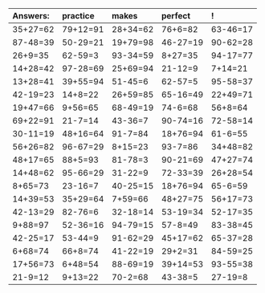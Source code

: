 | Answers: | practice | makes | perfect | ! |
| :--- | :--- | :--- | :--- | :--- |
| 35+27=62 | 79+12=91 | 28+34=62 | 76+6=82 | 63-46=17 | 
| 87-48=39 | 50-29=21 | 19+79=98 | 46-27=19 | 90-62=28 | 
| 26+9=35 | 62-59=3 | 93-34=59 | 8+27=35 | 94-17=77 | 
| 14+28=42 | 97-28=69 | 25+69=94 | 21-12=9 | 7+14=21 | 
| 13+28=41 | 39+55=94 | 51-45=6 | 62-57=5 | 95-58=37 | 
| 42-19=23 | 14+8=22 | 26+59=85 | 65-16=49 | 22+49=71 | 
| 19+47=66 | 9+56=65 | 68-49=19 | 74-6=68 | 56+8=64 | 
| 69+22=91 | 21-7=14 | 43-36=7 | 90-74=16 | 72-58=14 | 
| 30-11=19 | 48+16=64 | 91-7=84 | 18+76=94 | 61-6=55 | 
| 56+26=82 | 96-67=29 | 8+15=23 | 93-7=86 | 34+48=82 | 
| 48+17=65 | 88+5=93 | 81-78=3 | 90-21=69 | 47+27=74 | 
| 14+48=62 | 95-66=29 | 31-22=9 | 72-33=39 | 26+28=54 | 
| 8+65=73 | 23-16=7 | 40-25=15 | 18+76=94 | 65-6=59 | 
| 14+39=53 | 35+29=64 | 7+59=66 | 48+27=75 | 56+17=73 | 
| 42-13=29 | 82-76=6 | 32-18=14 | 53-19=34 | 52-17=35 | 
| 9+88=97 | 52-36=16 | 94-79=15 | 57-8=49 | 83-38=45 | 
| 42-25=17 | 53-44=9 | 91-62=29 | 45+17=62 | 65-37=28 | 
| 6+68=74 | 66+8=74 | 41-22=19 | 29+2=31 | 84-59=25 | 
| 17+56=73 | 6+48=54 | 88-69=19 | 39+14=53 | 93-55=38 | 
| 21-9=12 | 9+13=22 | 70-2=68 | 43-38=5 | 27-19=8 | 
